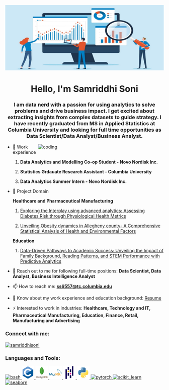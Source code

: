 ![MasterHead](1-img.jpg)


<h1 align="center">Hello, I'm Samriddhi Soni</h1>

<h3 align="center">I am data nerd with a passion for using analytics to solve problems and drive business impact. I get excited about extracting insights from complex datasets to guide strategy. I have recently graduated from MS in Applied Statistics at Columbia University and looking for full time opportunities as Data Scientist/Data Analyst/Business Analyst.</h3>

<img align="right" alt="coding" width=400 src="https://miro.medium.com/v2/resize:fit:1200/0*dI-o8H3i0w66SpK7.gif">

- 🌱 Work experience
  
   1. **Data Analytics and Modelling Co-op Student - Novo Nordisk Inc.**
  
   2. **Statistics Grdauate Research Assistant - Columbia University**
 
   3. **Data Analytics Summer Intern - Novo Nordisk Inc.**

- 🔭 Project Domain

  **Healthcare and Pharmaceutical Manufacturing**
  1. [Exploring the Interplay using advanced analytics: Assessing Diabetes Risk through Physiological Health Metrics](https://github.com/Samriddhi-Soni/Unraveling-Diabetes-Risk-Insights-from-Health-Metrics-and-Demographics)
  
  2. [Unveiling Obesity dynamics in Allegheny county- A Comprehensive Statistical Analysis of Health and Environmental Factors](https://github.com/Samriddhi-Soni/Unveiling-Obesity-Dynamics-A-Machine-Learning-Approach-to-Socio-Economic-and-Demographic-Influences)

  **Education**
  1. [Data-Driven Pathways to Academic Success: Unveiling the Impact of Family Background, Reading Patterns, and STEM Performance with Predictive Analytics](https://github.com/Samriddhi-Soni/Pathways-to-Academic-Success-with-Predictive-Analytics)

- 💬 Reach out to me for following full-time positions: **Data Scientist, Data Analyst, Business Intelligence Analyst**

- 📫 How to reach me: **ss6557@tc.columbia.edu**

- 📄 Know about my work experience and education background: [Resume](https://drive.google.com/file/d/16TXm3NTfJWHYaYOjpTeJt_qLnTFTzvU3/view?usp=sharing)

- ⚡ Interested to work in industries: **Healthcare, Technology and IT, Pharmaceutical Manufacturing, Education, Finance, Retail, Manufacturing and Advertising**

<h3 align="left">Connect with me:</h3>
<p align="left">
<a href="https://www.linkedin.com/in/samriddhi-soni-9036461b9/" target="blank"><img align="center" src="https://raw.githubusercontent.com/rahuldkjain/github-profile-readme-generator/master/src/images/icons/Social/linked-in-alt.svg" alt="samriddhisoni" height="30" width="40" /></a>
</p>

<h3 align="left">Languages and Tools:</h3>
<p align="left"> <a href="https://www.gnu.org/software/bash/" target="_blank" rel="noreferrer"> <img src="https://www.vectorlogo.zone/logos/gnu_bash/gnu_bash-icon.svg" alt="bash" width="40" height="40"/> </a> <a href="https://www.cprogramming.com/" target="_blank" rel="noreferrer"> <img src="https://raw.githubusercontent.com/devicons/devicon/master/icons/c/c-original.svg" alt="c" width="40" height="40"/> </a> <a href="https://www.mongodb.com/" target="_blank" rel="noreferrer"> <img src="https://raw.githubusercontent.com/devicons/devicon/master/icons/mongodb/mongodb-original-wordmark.svg" alt="mongodb" width="40" height="40"/> </a> <a href="https://www.mysql.com/" target="_blank" rel="noreferrer"> <img src="https://raw.githubusercontent.com/devicons/devicon/master/icons/mysql/mysql-original-wordmark.svg" alt="mysql" width="40" height="40"/> </a> <a href="https://pandas.pydata.org/" target="_blank" rel="noreferrer"> <img src="https://raw.githubusercontent.com/devicons/devicon/2ae2a900d2f041da66e950e4d48052658d850630/icons/pandas/pandas-original.svg" alt="pandas" width="40" height="40"/> </a> <a href="https://www.python.org" target="_blank" rel="noreferrer"> <img src="https://raw.githubusercontent.com/devicons/devicon/master/icons/python/python-original.svg" alt="python" width="40" height="40"/> </a> <a href="https://pytorch.org/" target="_blank" rel="noreferrer"> <img src="https://www.vectorlogo.zone/logos/pytorch/pytorch-icon.svg" alt="pytorch" width="40" height="40"/> </a> <a href="https://scikit-learn.org/" target="_blank" rel="noreferrer"> <img src="https://upload.wikimedia.org/wikipedia/commons/0/05/Scikit_learn_logo_small.svg" alt="scikit_learn" width="40" height="40"/> </a> <a href="https://seaborn.pydata.org/" target="_blank" rel="noreferrer"> <img src="https://seaborn.pydata.org/_images/logo-mark-lightbg.svg" alt="seaborn" width="40" height="40"/> </a> </p>
